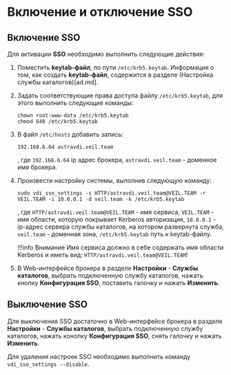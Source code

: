 # Включение и отключение SSO

## Включение SSO

Для активации **SSO** необходимо выполнить следующие действия:

1. Поместить **keytab-файл**, по пути ```/etc/krb5.keytab```. Информация о том, как создать **keytab-файл**, содержится в разделе (Настройка службы каталогов)[ad.md].
2. Задать соответствующие права доступа файлу ```/etc/krb5.keytab```, для этого выполнить следующие команды:
    ```
    chown root:www-data /etc/krb5.keytab
    chmod 640 /etc/krb5.keytab
    ```
3. В файл ```/etc/hosts``` добавить запись:
    ```
    192.168.6.64 astravdi.veil.team
    ```
    , где ```192.168.6.64``` ip адрес брокера, ```astravdi.veil.team``` - доменное имя брокера.

4. Произвести настройку системы, выполнив следующую команду:

    ```
    sudo vdi_sso_settings -s HTTP/astravdi.veil.team@VEIL.TEAM -r VEIL.TEAM -i 10.0.0.1 -d veil.team -k /etc/krb5.keytab
    ```
    , где ```HTTP/astravdi.veil.team@VEIL.TEAM``` - имя сервиса, ```VEIL.TEAM``` - имя области, которую покрывает Kerberos авторизация, ```10.0.0.1``` - ip-адрес сервера службы каталогов, на котором развернута служба, ```veil.team``` - доменная зона, ```/etc/krb5.keytab``` путь к keytab-файлу. 

    !!!info Внимание
    Имя сервиса должно в себе содержать имя области Kerberos и иметь вид: ```HTTP/astravdi.veil.team@VEIL.TEAM```!

5. В Web-интерфейсе брокера в разделе **Настройки** - **Службы каталогов**, выбрать подключенную службу каталогов, нажать кнопку **Конфигурация SSO**, поставить галочку и нажать **Изменить**.

## Выключение SSO

Для выключения SSO достаточно в Web-интерфейсе брокера в разделе **Настройки** - **Службы каталогов**, выбрать подключенную службу каталогов, нажать конопку **Конфигурация SSO**, снять галочку и нажать **Изменить**.

Для удаления настроек SSO необходимо выполнить команду ```vdi_sso_settings --disable```.